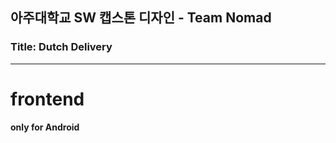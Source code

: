 ## 아주대학교 SW 캡스톤 디자인 - Team Nomad
### Title: Dutch Delivery

---

# frontend



#### only for Android
